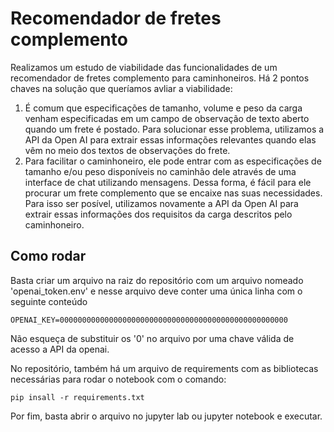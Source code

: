 # Recomendador de fretes complemento

Realizamos um estudo de viabilidade das funcionalidades de um recomendador de fretes complemento para caminhoneiros. Há 2 pontos chaves na solução que queríamos avliar a viabilidade:

1. É comum que especificações de tamanho, volume e peso da carga venham especificadas em um campo de observação de texto aberto quando um frete é postado. Para solucionar esse problema, utilizamos a API da Open AI para extrair essas informações relevantes quando elas vêm no meio dos textos de observações do frete.
2. Para facilitar o caminhoneiro, ele pode entrar com as especificações de tamanho e/ou peso disponíveis no caminhão dele através de uma interface de chat utilizando mensagens. Dessa forma, é fácil para ele procurar um frete complemento que se encaixe nas suas necessidades. Para isso ser posível, utilizamos novamente a API da Open AI para extrair essas informações dos requisitos da carga descritos pelo caminhoneiro.

## Como rodar

Basta criar um arquivo na raiz do repositório com um arquivo nomeado 'openai_token.env' e nesse arquivo deve conter uma única linha com o seguinte conteúdo

```
OPENAI_KEY=000000000000000000000000000000000000000000000000000
```
Não esqueça de substituir os '0' no arquivo por uma chave válida de acesso a API da openai.

No repositório, também há um arquivo de requirements com as bibliotecas necessárias para rodar o notebook com o comando:
```
pip insall -r requirements.txt
```

Por fim, basta abrir o arquivo no jupyter lab ou jupyter notebook e executar.

